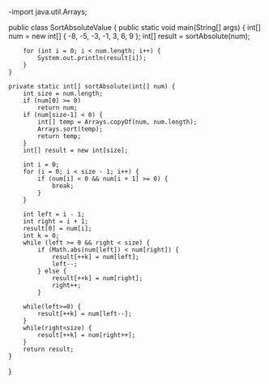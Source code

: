 -import java.util.Arrays;

public class SortAbsoluteValue {
    public static void main(String[] args) {
        int[] num = new int[] { -8, -5, -3, -1, 3, 6, 9 };
        int[] result = sortAbsolute(num);

        for (int i = 0; i < num.length; i++) {
            System.out.println(result[i]);
        }
    }

    private static int[] sortAbsolute(int[] num) {
        int size = num.length;
        if (num[0] >= 0)
            return num;
        if (num[size-1] < 0) {
            int[] temp = Arrays.copyOf(num, num.length);
            Arrays.sort(temp);
            return temp;
        }
        int[] result = new int[size];

        int i = 0;
        for (i = 0; i < size - 1; i++) {
            if (num[i] < 0 && num[i + 1] >= 0) {
                break;
            }
        }

        int left = i - 1;
        int right = i + 1;
        result[0] = num[i];
        int k = 0;
        while (left >= 0 && right < size) {
            if (Math.abs(num[left]) < num[right]) {
                result[++k] = num[left];
                left--;
            } else {
                result[++k] = num[right];
                right++;
            }
        
        while(left>=0) {
            result[++k] = num[left--];
        }
        while(right<size) {
            result[++k] = num[right++];
        }
        return result;
    }
}
